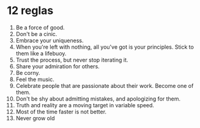 # 12 reglas

1. Be a force of good.
2. Don't be a cinic.
3. Embrace your uniqueness.
4. When you're left with nothing, all you've got is your principles. Stick to them like a lifebuoy.
5. Trust the process, but never stop iterating it.
6. Share your admiration for others.
7. Be corny.
8. Feel the music.
9. Celebrate people that are passionate about their work. Become one of them.
10. Don't be shy about admitting mistakes, and apologizing for them.
11. Truth and reality are a moving target in variable speed.
12. Most of the time faster is not better.
13. Never grow old
